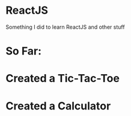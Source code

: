 # ReactJS
Something I did to learn ReactJS and other stuff
# So Far:
# Created a Tic-Tac-Toe
# Created a Calculator
